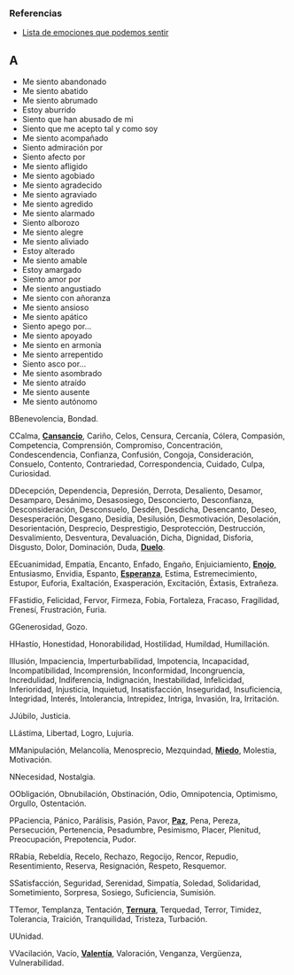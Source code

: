 
### Referencias

* [Lista de emociones que podemos sentir](http://psicologos.mx/lista-de-emociones-que-podemos-sentir.php)

## A

* Me siento abandonado 
* Me siento abatido
* Me siento abrumado
* Estoy aburrido
* Siento que han abusado de mi
* Siento que me acepto tal y como soy
* Me siento acompañado
* Siento admiración por
* Siento afecto por
* Me siento afligido
* Me siento agobiado
* Me siento agradecido
* Me siento agraviado
* Me siento agredido
* Me siento alarmado
* Siento alborozo
* Me siento alegre
* Me siento aliviado
* Estoy alterado
* Me siento amable
* Estoy amargado
* Siento amor por
* Me siento angustiado
* Me siento con añoranza
* Me siento ansioso
* Me siento apático
* Siento apego por...
* Me siento apoyado
* Me siento en armonía
* Me siento arrepentido
* Siento asco por...
* Me siento asombrado
* Me siento atraído
* Me siento ausente
* Me siento autónomo


BBenevolencia, Bondad.

CCalma,  **[Cansancio](http://psicologos.mx/los-10-ladrones-de-tu-energia-y-como-evitarlos.php)**, Cariño, Celos, Censura, Cercanía, Cólera, Compasión, Competencia, Comprensión, Compromiso, Concentración, Condescendencia, Confianza, Confusión, Congoja, Consideración, Consuelo, Contento, Contrariedad, Correspondencia, Cuidado, Culpa, Curiosidad.

DDecepción, Dependencia, Depresión, Derrota, Desaliento, Desamor, Desamparo, Desánimo, Desasosiego, Desconcierto, Desconfianza, Desconsideración, Desconsuelo, Desdén, Desdicha, Desencanto, Deseo, Desesperación, Desgano, Desidia, Desilusión, Desmotivación, Desolación, Desorientación, Desprecio, Desprestigio, Desprotección, Destrucción, Desvalimiento, Desventura, Devaluación, Dicha, Dignidad, Disforia, Disgusto, Dolor, Dominación, Duda,  **[Duelo](http://psicologos.mx/ensenanza-del-budismo-frente-a-la-muerte.php)**.

EEcuanimidad, Empatía, Encanto, Enfado, Engaño, Enjuiciamiento,  **[Enojo](http://psicologos.mx/kali-yuga-enojo.php "Kali Yuga: la era del enojo")**, Entusiasmo, Envidia, Espanto,  **[Esperanza](http://psicologos.mx/10-claves-para-aumentar-resiliencia.php)**, Estima, Estremecimiento, Estupor, Euforia, Exaltación, Exasperación, Excitación, Éxtasis, Extrañeza.

FFastidio, Felicidad, Fervor, Firmeza, Fobia, Fortaleza, Fracaso, Fragilidad, Frenesí, Frustración, Furia.

GGenerosidad, Gozo.

HHastío, Honestidad, Honorabilidad, Hostilidad, Humildad, Humillación.

IIlusión, Impaciencia, Imperturbabilidad, Impotencia, Incapacidad, Incompatibilidad, Incomprensión, Inconformidad, Incongruencia, Incredulidad, Indiferencia, Indignación, Inestabilidad, Infelicidad, Inferioridad, Injusticia, Inquietud, Insatisfacción, Inseguridad, Insuficiencia, Integridad, Interés, Intolerancia, Intrepidez, Intriga, Invasión, Ira, Irritación.

JJúbilo, Justicia.

LLástima, Libertad, Logro, Lujuria.

MManipulación, Melancolía, Menosprecio, Mezquindad,  **[Miedo](http://psicologos.mx/vencer-el-miedo-al-cambio.php)**, Molestia, Motivación.

NNecesidad, Nostalgia.

OObligación, Obnubilación, Obstinación, Odio, Omnipotencia, Optimismo, Orgullo, Ostentación.

PPaciencia, Pánico, Parálisis, Pasión, Pavor,  **[Paz](http://psicologos.mx/como-despedirse-ser-querido-fallecido.php)**, Pena, Pereza, Persecución, Pertenencia, Pesadumbre, Pesimismo, Placer, Plenitud, Preocupación, Prepotencia, Pudor.

RRabia, Rebeldía, Recelo, Rechazo, Regocijo, Rencor, Repudio, Resentimiento, Reserva, Resignación, Respeto, Resquemor.

SSatisfacción, Seguridad, Serenidad, Simpatía, Soledad, Solidaridad, Sometimiento, Sorpresa, Sosiego, Suficiencia, Sumisión.

TTemor, Templanza, Tentación,  **[Ternura](http://psicologos.mx/vision-arabe-del-matrimonio.php)**, Terquedad, Terror, Timidez, Tolerancia, Traición, Tranquilidad, Tristeza, Turbación.

UUnidad.

VVacilación, Vacío,  **[Valentía](http://psicologos.mx/aprovechar-una-crisis-personal.php)**, Valoración, Venganza, Vergüenza, Vulnerabilidad.
<!--stackedit_data:
eyJoaXN0b3J5IjpbMTAxMDgxNzg3NV19
-->